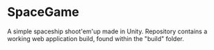 # SpaceGame
A simple spaceship shoot'em'up made in Unity.  Repository contains a working web application build, found within the "build" folder.
